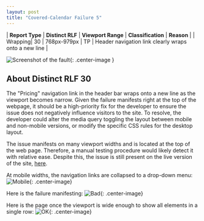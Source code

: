 ```yaml
---
layout: post
title: "Covered-Calendar Failure 5"
---
```

| **Report Type** | **Distinct RLF** | **Viewport Range** | **Classification** | **Reason** |
| Wrapping| 30 | 768px-979px | TP | Header navigation link clearly wraps onto a new line | 

![Screenshot of the fault](../../../assets/images/Covered-Calendar/fault5/wrappingWidth873.png){: .center-image }

## About Distinct RLF 30

The "Pricing" navigation link in the header bar wraps onto a new line as the viewport becomes narrow. Given the failure manifests right at the top of the webpage, it should be a high-priority fix for the developer to ensure the issue does not negatively influence visitors to the site. To resolve, the developer could alter the media query toggling the layout between mobile and non-mobile versions, or modify the specific CSS rules for the desktop layout.

The issue manifests on many viewport widths and is located at the top of the web page. Therefore, a manual testing procedure would likely detect it with relative ease. Despite this, the issue is still present on the live version of the site, [here](https://www.coveredcalendar.com/).

At mobile widths, the navigation links are collapsed to a drop-down menu:
![Mobile](../../../assets/good-bad/rlf30/mobile.png){: .center-image}

Here is the failure manifesting:
![Bad](../../../assets/good-bad/rlf30/bad.png){: .center-image}

Here is the page once the viewport is wide enough to show all elements in a single row:
![OK](../../../assets/good-bad/rlf30/ok.png){: .center-image}
